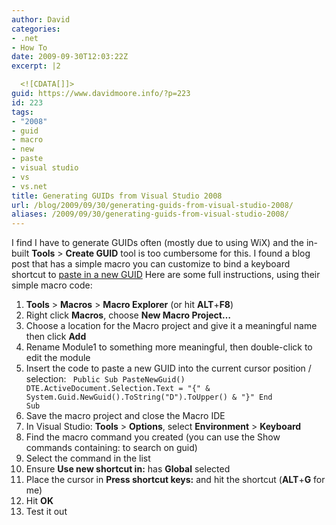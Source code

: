 ```yaml
---
author: David
categories:
- .net
- How To
date: 2009-09-30T12:03:22Z
excerpt: |2

  <![CDATA[]]>
guid: https://www.davidmoore.info/?p=223
id: 223
tags:
- "2008"
- guid
- macro
- new
- paste
- visual studio
- vs
- vs.net
title: Generating GUIDs from Visual Studio 2008
url: /blog/2009/09/30/generating-guids-from-visual-studio-2008/
aliases: /2009/09/30/generating-guids-from-visual-studio-2008/
---
```


I find I have to generate GUIDs often (mostly due to using WiX) and the in-built <strong>Tools</strong> > <strong>Create GUID</strong> tool is too cumbersome for this. I found a blog post that has a simple macro you can customize to bind a keyboard shortcut to <a href="http://www.wirwar.com/blog/2007/11/03/generating-guids-in-the-visual-studio-ide/" target="_blank">paste in a new GUID</a> Here are some full instructions, using their simple macro code: <ol> <li><strong>Tools</strong> > <strong>Macros</strong> > <strong>Macro Explorer</strong> (or hit <strong>ALT</strong>+<strong>F8</strong>)</li> <li>Right click <strong>Macros</strong>, choose <strong>New Macro Project&#8230;</strong></li> <li>Choose a location for the Macro project and give it a meaningful name then click <strong>Add</strong></li> <li>Rename Module1 to something more meaningful, then double-click to edit the module</li> <li>Insert the code to paste a new GUID into the current cursor position / selection: <code> Public Sub PasteNewGuid() DTE.ActiveDocument.Selection.Text = "{" & System.Guid.NewGuid().ToString("D").ToUpper() & "}" End Sub</code></li> <li>Save the macro project and close the Macro IDE</li> <li>In Visual Studio: <strong>Tools</strong> > <strong>Options</strong>, select <strong>Environment</strong> > <strong>Keyboard</strong></li> <li>Find the macro command you created (you can use the Show commands containing: to search on guid)</li> <li>Select the command in the list</li> <li>Ensure <strong>Use new shortcut in:</strong> has <strong>Global</strong> selected</li> <li>Place the cursor in <strong>Press shortcut keys:</strong> and hit the shortcut (<strong>ALT</strong>+<strong>G</strong> for me)</li> <li>Hit <strong>OK</strong></li> <li>Test it out</li> </ol>
